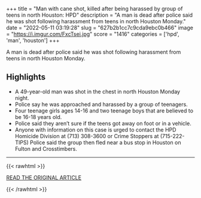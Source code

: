 +++
title = "Man with cane shot, killed after being harassed by group of teens in north Houston: HPD"
description = "A man is dead after police said he was shot following harassment from teens in north Houston Monday."
date = "2022-05-11 03:19:28"
slug = "627b2b1cc7c9cda9ebc0b466"
image = "https://i.imgur.com/FxcTsei.jpg"
score = "1416"
categories = ['hpd', 'man', 'houston']
+++

A man is dead after police said he was shot following harassment from teens in north Houston Monday.

## Highlights

- A 49-year-old man was shot in the chest in north Houston Monday night.
- Police say he was approached and harassed by a group of teenagers.
- Four teenage girls ages 14-16 and two teenage boys that are believed to be 16-18 years old.
- Police said they aren’t sure if the teens got away on foot or in a vehicle.
- Anyone with information on this case is urged to contact the HPD Homicide Division at (713) 308-3600 or Crime Stoppers at (715-222-TIPS) Police said the group then fled near a bus stop in Houston on Fulton and Crosstimbers.

---

{{< rawhtml >}}
  <p class="article-category">
    <a target="_blank" href="https://www.click2houston.com/news/local/2022/05/10/elderly-man-shot-killed-after-being-harassed-by-group-of-teens-in-north-houston-hpd/">READ THE ORIGINAL ARTICLE</a>
  </p>
{{< /rawhtml >}}
